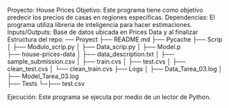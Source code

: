 Proyecto: House Prices
Objetivo: Este programa tiene como objetivo predecir los precios de casas en regiones especificas.
Dependencias: El programa utiliza libreria de inteligencia para hacer estimaciones.
Inputs/Outputs: Base de datos ubicada en Prices Data y al finalizar 
Estructura del repo:
── Proyect
    ├── README.md
    ├── Pycache
    ├── Scrip
    │   ├── Modulo_scrip.py
    │   ├── Data_scrip.py
    │   ├── Model.p    
    ├── house-prices-data
    │    ├── data_description.txt
    │    ├── sample_submission.csv
    │    ├── train.cvs
    │    ├── test.cvs
    │    ├── clean_test.cvs
    │    └── clean_train.cvs
    ├── Logs
    │   ├── Data_Tarea_03.log
    │   ├── Model_Tarea_03.log  
    ├── Tests
    └─├── test.csv  

Ejecución: Este programa se ejecuta por medio de un lector de Python.